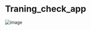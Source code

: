 # Traning_check_app
![image](https://github.com/Lovilek/Traning_check_app/assets/105930858/1845af8b-0589-484d-bffe-4180ed386539)
